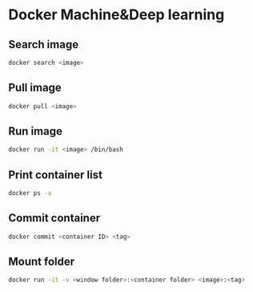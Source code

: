 # Docker Machine&Deep learning

## Search image
```bash
docker search <image>
```

## Pull image
```bash
docker pull <image>
```

## Run image
```bash
docker run -it <image> /bin/bash
```

## Print container list
```bash
docker ps -a
```

## Commit container
```bash
docker commit <container ID> <tag>
```

## Mount folder 
```bash
docker run -it -v <window folder>:<container folder> <image>:<tag>
```